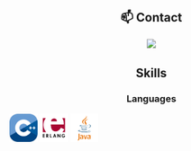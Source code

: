 <div align="center">

## 📫 Contact

<a href="https://skillicons.dev">
  <img src="https://skillicons.dev/icons?i=discord"/>
</a>

## Skills

### Languages
</div>

<img src="./assets/cpp-logo.png" style="width: 50px; height: 50px;" alt="C++ Logo"/> <img src="./assets/erlang-logo.png" style="width: 50px; height: 50px;" alt="Erlang Logo"/> <img src="./assets/java-logo.png" style="width: 50px; height: 50px;" alt="Java Logo"/>








<!--
**DoubleXEric/DoubleXEric** is a ✨ _special_ ✨ repository because its `README.md` (this file) appears on your GitHub profile.

Here are some ideas to get you started:

- 🔭 I’m currently working on ...
- 🌱 I’m currently learning ...
- 👯 I’m looking to collaborate on ...
- 🤔 I’m looking for help with ...
- 💬 Ask me about ...
- 📫 How to reach me: ...
- 😄 Pronouns: ...
- ⚡ Fun fact: ...
-->
